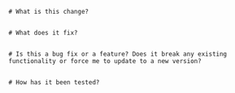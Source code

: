 
    # What is this change?
    
    
    # What does it fix?
    
    
    # Is this a bug fix or a feature? Does it break any existing functionality or force me to update to a new version?
    
    
    # How has it been tested?
